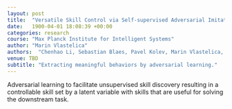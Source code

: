 ```yaml
---
layout: post
title:  "Versatile Skill Control via Self-supervised Adversarial Imitation of Unlabeled Mixed Motions"
date:   1900-04-01 18:08:39 +00:00
categories: research
course: "Max Planck Institute for Intelligent Systems"
author: "Marin Vlastelica"
authors:  "Chenhao Li, Sebastian Blaes, Pavel Kolev, Marin Vlastelica, Jonas Frey, Georg Martius"
venue: TBD
subtitle: "Extracting meaningful behaviors by adversarial learning."
---
```


Adversarial learning to facilitate unsupervised skill discovery resulting in a controllable skill set by a latent variable with skills that are useful for solving the downstream task. 